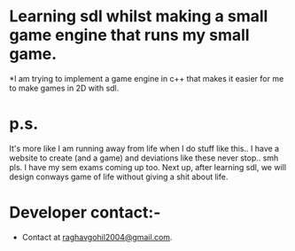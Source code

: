 
# Learning sdl whilst making a small game engine that runs my small game. 

*I am trying to implement a game engine in c++ that makes it easier for me to make games in 2D with sdl.

# p.s. 

It's more like I am running away from life when I do stuff like this.. I have a website to create (and a game) and deviations like these never stop.. smh pls.
I have my sem exams coming up too. Next up, after learning sdl, we will design conways game of life without giving a shit about life.

# Developer contact:-

* Contact at raghavgohil2004@gmail.com.
